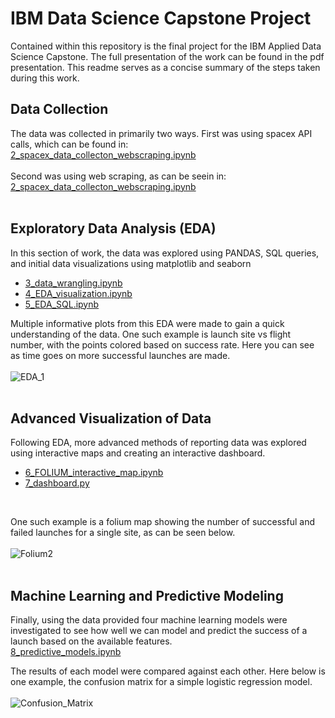 # IBM Data Science Capstone Project

Contained within this repository is the final project for the IBM Applied Data Science Capstone. The full presentation of the work can be found in the pdf presentation.
This readme serves as a concise summary of the steps taken during this work.

## Data Collection

The data was collected in primarily two ways. First was using spacex API calls, which can be found in:<br>
[2_spacex_data_collecton_webscraping.ipynb](2_spacex_data_collecton_webscraping.ipynb)
<br><br>
Second was using web scraping, as can be seein in:<br>
[2_spacex_data_collecton_webscraping.ipynb](2_spacex_data_collecton_webscraping.ipynb)
<br><br>


## Exploratory Data Analysis (EDA)

In this section of work, the data was explored using PANDAS, SQL queries, and initial data visualizations using matplotlib and seaborn
- [3_data_wrangling.ipynb](3_data_wrangling.ipynb)
- [4_EDA_visualization.ipynb](4_EDA_visualization.ipynb)
- [5_EDA_SQL.ipynb](5_EDA_SQL.ipynb)

Multiple informative plots from this EDA were made to gain a quick understanding of the data. One such example is launch site vs flight number, with the points colored based on success rate. Here you can see as time goes on more successful launches are made.<br><br>
![EDA_1](https://github.com/dbnemes2/IBM-Data-Science-Capstone-Project/assets/154485507/cc594b8c-04ea-4d7e-8453-453a6a0c4467)
<br><br>

## Advanced Visualization of Data

Following EDA, more advanced methods of reporting data was explored using interactive maps and creating an interactive dashboard.
- [6_FOLIUM_interactive_map.ipynb](6_FOLIUM_interactive_map.ipynb)
- [7_dashboard.py](7_dashboard.py)
<br>

One such example is a folium map showing the number of successful and failed launches for a single site, as can be seen below.<br><br>
![Folium2](https://github.com/dbnemes2/IBM-Data-Science-Capstone-Project/assets/154485507/6bf16825-1842-4a34-86d5-91c9a30a0b38)
<br><br>

## Machine Learning and Predictive Modeling

Finally, using the data provided four machine learning models were investigated to see how well we can model and predict the success of a launch based on the available features. <br>
[8_predictive_models.ipynb](8_predictive_models.ipynb)

The results of each model were compared against each other. Here below is one example, the confusion matrix for a simple logistic regression model.<br><br>
![Confusion_Matrix](https://github.com/dbnemes2/IBM-Data-Science-Capstone-Project/assets/154485507/1209192c-9702-4caf-a47c-2544abc37774)

